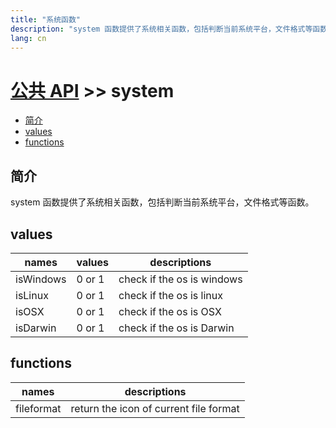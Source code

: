 ```yaml
---
title: "系统函数"
description: "system 函数提供了系统相关函数，包括判断当前系统平台，文件格式等函数。"
lang: cn
---
```


# [公共 API](../) >> system

<!-- vim-markdown-toc GFM -->

- [简介](#简介)
- [values](#values)
- [functions](#functions)

<!-- vim-markdown-toc -->

## 简介

system 函数提供了系统相关函数，包括判断当前系统平台，文件格式等函数。

## values

| names     | values | descriptions               |
| --------- | ------ | -------------------------- |
| isWindows | 0 or 1 | check if the os is windows |
| isLinux   | 0 or 1 | check if the os is linux   |
| isOSX     | 0 or 1 | check if the os is OSX     |
| isDarwin  | 0 or 1 | check if the os is Darwin  |

## functions

| names      | descriptions                           |
| ---------- | -------------------------------------- |
| fileformat | return the icon of current file format |
